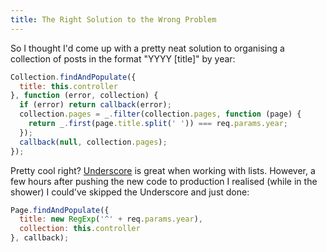 ```yaml
---
title: The Right Solution to the Wrong Problem
---
```


So I thought I'd come up with a pretty neat solution to organising a collection of posts in the format "YYYY [title]" by year:

``` js
Collection.findAndPopulate({
  title: this.controller
}, function (error, collection) {
  if (error) return callback(error);
  collection.pages = _.filter(collection.pages, function (page) {
    return _.first(page.title.split(' ')) === req.params.year;
  });
  callback(null, collection.pages);
});
```

Pretty cool right? [Underscore](http://underscorejs.org/) is great when working with lists. However, a few hours after pushing the new code to production I realised (while in the shower) I could've skipped the Underscore and just done:

``` js
Page.findAndPopulate({
  title: new RegExp('^' + req.params.year),
  collection: this.controller
}, callback);
```
